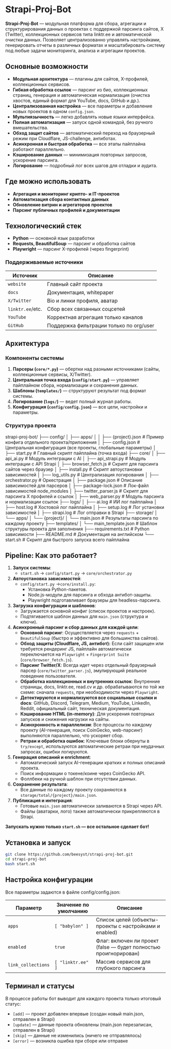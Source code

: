 # Strapi-Proj-Bot

**Strapi-Proj-Bot** — модульная платформа для сбора, агрегации и структурирования данных о проектах с поддержкой парсинга сайтов, X (Twitter), коллекционных сервисов типа linktr.ee и автоматической очистки данных. Позволяет централизованно управлять настройками, генерировать отчеты в различных форматах и масштабировать систему под любые задачи мониторинга, анализа и агрегации проектов.

## Основные возможности

* **Модульная архитектура** — плагины для сайтов, X-профилей, коллекционных сервисов.
* **Гибкая обработка ссылок** — парсинг из био, коллекционных страниц, генерация и автоматическая нормализация (очистка хвостов, единый формат для YouTube, docs, GitHub и др.).
* **Централизованная настройка** — все параметры и добавление новых проектов в одном `config.json`.
* **Мультиязычность** — легко добавлять новые языки интерфейса.
* **Полная автоматизация** — запуск одной командой, без ручного вмешательства.
* **Обход защит сайтов** — автоматический переход на браузерный режим при Cloudflare, JS-challenge, антиботах.
* **Асинхронная и быстрая обработка** — все этапы пайплайна работают параллельно.
* **Кэширование данных** — минимизация повторных запросов, ускорение парсинга.
* **Логирование** — подробный лог всех шагов для отладки и аудита.

## Где можно использовать

* **Агрегация и мониторинг крипто- и IT-проектов**
* **Автоматизация сбора контактных данных**
* **Обновление витрин и агрегаторов проектов**
* **Парсинг публичных профилей и документации**

## Технологический стек

* **Python** — основной язык разработки
* **Requests, BeautifulSoup** — парсинг и обработка сайтов
* **Playwright** — парсинг X-профилей (через fingerprint)

### Поддерживаемые источники

| Источник          | Описание                                  |
|-------------------|-------------------------------------------|
| `website`         | Главный сайт проекта                      |
| `docs`            | Документация, whitepaper                  |
| `X/Twitter`       | Bio и линки профиля, аватар               |
| `linktr.ee`/etc.  | Сбор всех связанных соцсетей              |
| `YouTube`         | Корректная агрегация только каналов       |
| `GitHub`          | Поддержка фильтрации только по org/user   |

## Архитектура

### Компоненты системы

1. **Парсеры (`core/*.py`)** — обертки над разными источниками (сайты, коллекционные сервисы, X/Twitter).
2. **Центральная точка входа (`config/start.py`)** — управляет пайплайном сбора, нормализации и сохранения данных.
3. **Шаблоны (`templates/`)** — структуруют результат под формат системы.
4. **Логирование (`logs/`)** — ведет полный журнал работы.
5. **Конфигурация (`config/config.json`)** — все цели, настройки и параметры.

### Структура проекта

strapi-proj-bot/
├── config/
│   ├── apps/
│   │   ├── {project}.json         # Пример конфига отдельного проекта/приложения
│   ├── config.json                # Центральная конфигурация (все проекты, глобальные параметры)
│   ├── start.py                   # Главный скрипт пайплайна (точка входа)
├── core/
│   ├── api_ai.py                  # Модуль интеграции с AI
│   ├── api_strapi.py              # Модуль интеграции с API Strapi
│   ├── browser_fetch.js           # Скрипт для парсинга сайтов через браузер
│   ├── install.py                 # Скрипт автоустановки зависимостей
│   ├── log_utils.py               # Централизация логирования
│   ├── orchestrator.py            # Оркестрация
│   ├── package.json               # Описание зависимостей для парсеров
│   ├── package-lock.json          # Лок-файл зависимостей node_modules
│   ├── twitter_parser.js          # Скрипт для парсинга X профилей и ссылок
│   ├── web_parser.py              # Модуль парсинга и нормализации ссылок
├── logs/
│   ├── ai.log                     # ИИ лог пайплайна
│   ├── host.log                   # Хостовой лог пайплайна
│   ├── setup.log                  # Лог установки зависимостей
│   ├── strapi.log                 # Лог отправки в Strapi
├── storage/
│   └── apps/
│       └── {project}/
│           └── main.json          # Результаты парсинга по каждому проекту
├── templates/
│   └── main_template.json         # Шаблон структуры проекта для заполнения
├── requirements.txt               # Python зависимости
├── README.md                      # Документация на английском
└── start.sh                       # Скрипт для быстрого запуска всего пайплайна

## Pipeline: Как это работает?

1. **Запуск системы**:
   * `start.sh` → `config/start.py` → `core/orchestrator.py`
2. **Автоустановка зависимостей**:
   * `config/start.py` →`core/install.py`:
      * Установка Python-пакетов.
      * Node.js-модули для парсинга и обхода антибот-защиты.
      * Playwright подготавливает браузеры для headless-парсинга.
3. **Загрузка конфигурации и шаблонов**:
   * Загружается основной конфиг (список проектов и настроек).
   * Подтягивается шаблон данных для `main.json` (структура и ключи).
4. **Асинхронный парсинг и сбор данных для каждой цели**:
   * **Основной парсинг**: Осуществляется через `requests` + `BeautifulSoup` (быстро и эффективно для большинства сайтов).
   * **Обход защиты (Cloudflare, JS, антибот):** Если сайт защищен или требуется рендеринг JS, пайплайн автоматически переключается на `Playwright` + `Fingerprint Suite` (`core/browser_fetch.js`).
   * **Парсинг Twitter/X**: Всегда идет через отдельный браузерный парсер (`core/twitter_parser.js`), эмулирующий реальное поведение пользователя.
   * **Обработка коллекционных и внутренних ссылок**: Внутренние страницы, docs, linktr.ee, read.cv и др. обрабатываются по той же схеме: сначала `requests`, при необходимости через `Playwright`.
   * **Детектируются и нормализуются все социальные ссылки и docs**: GitHub, Discord, Telegram, Medium, YouTube, LinkedIn, Reddit, официальный сайт, техническая документация.
   * **Кэширование HTML (in-memory)**: Для ускорения повторных запусков и снижения нагрузки на сайты.
   * **Асинхронность и параллелизм**: Все процессы по каждому проекту (AI-генерация, поиск CoinGecko, web-парсинг) выполняются параллельно, что ускоряет сбор.
   * **Ретраи и обработка ошибок**: Ключевые блоки обернуты в `try/except`, используются автоматические ретраи при неудачных запросах, ошибки логируются.
5. **Генерация описаний и enrichment**:
   * Автоматический запуск AI-генерации кратких и полных описаний проекта.
   * Поиск информации о токене/коине через CoinGecko API.
   * Фоллбеки на ручной шаблон при отсутствии данных.
6. **Сохранение результата**:
   * Все данные по каждому проекту сохраняются в `storage/total/{project}/main.json`.
6. **Публикация и интеграция**:
   * Готовые `main.json` автоматически заливаются в Strapi через API.
   * Файлы (аватарки, лого) также автоматически прикрепляются в Strapi.

**Запускать нужно только `start.sh` — все остальное сделает бот!**

## Установка и запуск

```bash
git clone https://github.com/beesyst/strapi-proj-bot.git
cd strapi-proj-bot
bash start.sh
```

## Настройка конфигурации
Все параметры задаются в файле config/config.json:

| Параметр   | Значение по умолчанию | Описание                                                     |
|------------|-----------------------|--------------------------------------------------------------|
| `apps`     | `[ "babylon" ]`       | Список целей (объекты-проекты с настройками и enabled)       |
| `enabled`  | `true`                | Флаг: включен ли проект (false — будет полностью проигнорирован) |
| `link_collections` | `[ "linktr.ee" ]` | Массив сервисов для глубокого парсинга                 |

## Терминал и статусы

В процессе работы бот выводит для каждого проекта только итоговый статус:

* `[add]` — проект добавлен впервые (создан новый main.json, отправлен в Strapi)
* `[update]` — данные проекта обновлены (main.json перезаписан, отправлен в Strapi)
* `[skip]` — данные не изменились (ничего не отправлялось)
* `[error]` — возникла ошибка при сборе или отправке

